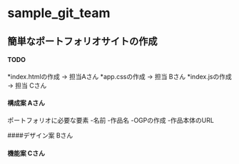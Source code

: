 # sample_git_team

## 簡単なポートフォリオサイトの作成
#### TODO

*index.htmlの作成 -> 担当Aさん
*app.cssの作成 -> 担当 Bさん
*index.jsの作成 -> 担当 Cさん

#### 構成案 Aさん
ポートフォリオに必要な要素
-名前
-作品名
-OGPの作成
-作品本体のURL

####デザイン案 Bさん



#### 機能案 Cさん